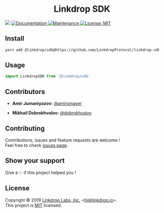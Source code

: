 <h1 align="center">Linkdrop SDK</h1>
<p>
  <img src="https://img.shields.io/badge/version-1.0.0-blue.svg?cacheSeconds=2592000" />
  <a href="https://github.com/LinkdropProtocol/linkdrop-sdk#readme">
    <img alt="Documentation" src="https://img.shields.io/badge/documentation-yes-brightgreen.svg" target="_blank" />
  </a>
  <a href="https://github.com/LinkdropProtocol/linkdrop-sdk/graphs/commit-activity">
    <img alt="Maintenance" src="https://img.shields.io/badge/Maintained%3F-yes-green.svg" target="_blank" />
  </a>
  <a href="https://github.com/LinkdropProtocol/linkdrop-sdk/blob/master/LICENSE">
    <img alt="License: MIT" src="https://img.shields.io/badge/License-MIT-yellow.svg" target="_blank" />
  </a>
</p>


## Install

```sh
yarn add @linkdrop/sdk@https://github.com/LinkdropProtocol/linkdrop-sdk
```

## Usage 

```js
import LinkdropSDK from '@linkdrop/sdk'
```

## Contributors

* **Amir Jumaniyazov:** [@amiromayer](https://github.com/amiromayer)

* **Mikhail Dobrokhvalov:** [@dobrokhvalov](https://github.com/dobrokhvalov)


## Contributing

Contributions, issues and feature requests are welcome !<br />Feel free to check [issues page](https://github.com/amiromayer/binance-chain-linkdrop/issues).

## Show your support

Give a ✨ if this project helped you !

## License

Copyright © 2019 [Linkdrop Labs, Inc.](https://github.com/LinkdropProtocol) &lt;hi@linkdrop.io&gt;.<br />
This project is [MIT](https://github.com/LinkdropProtocol/linkdrop-sdk/blob/master/LICENSE) licensed.